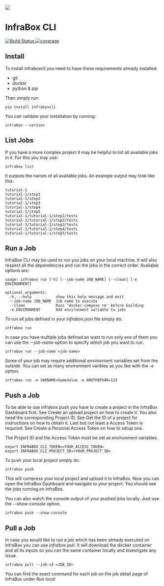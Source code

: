 [![][InfraBoxImage]][website]

# InfraBox CLI
[![Build Status](https://api.infrabox.net/v1/project/d4d0a859-d027-4a5a-8fc2-06495260f96a/build/state.svg)
](https://dashboard.infrabox.net/dashboard/project/d4d0a859-d027-4a5a-8fc2-06495260f96a)
[![coverage](https://api.infrabox.net/v1/project/d4d0a859-d027-4a5a-8fc2-06495260f96a/badge.svg?subject=coverage&job_name=pyinfrabox)](https://dashboard.infrabox.net/dashboard/project/d4d0a859-d027-4a5a-8fc2-06495260f96a)

## Install
To install infraboxcli you need to have these requirements already installed:

- git
- docker
- python & pip

Then simply run:

    pip install infraboxcli

You can validate your installation by running:

    infrabox --version

## List Jobs
If you have a more complex project it may be helpful to list all available jobs in it. For this you may use:

    infrabox list

It outputs the names of all available jobs. An example output may look like this:

    tutorial-1
    tutorial-1/step1
    tutorial-1/step2
    tutorial-1/step3
    tutorial-1/step4
    tutorial-1/step5
    tutorial-1/tutorial-1/step1/tests
    tutorial-1/tutorial-1/step2/tests
    tutorial-1/tutorial-1/step3/tests
    tutorial-1/tutorial-1/step4/tests
    tutorial-1/tutorial-1/step5/tests

## Run a Job
InfraBox CLI may be used to run you jobs on your local machine. It will also respect all the dependencies and run the jobs in the correct order. Available options are:

    usage: infrabox run [-h] [--job-name JOB_NAME] [--clean] [-e ENVIRONMENT]

    optional arguments:
      -h, --help           show this help message and exit
      --job-name JOB_NAME  Job name to execute
      --clean              Runs 'docker-compose rm' before building
      -e ENVIRONMENT       Add environment variable to jobs

To run all jobs defined in your _infrabox.json_ file simply do:

    infrabox run


In case you have multiple jobs defined an want to run only one of them you can use the _--job-name_ option to specify which job you want to run.

    infrabox run --job-name <job-name>

Some of your job may require additional environment variables set from the outside. You can set as many environment varibles as you like with the _-e_ option.

    infrabox run -e VARNAME=SomeValue -e ANOTHERVAR=123

## Push a Job
To be able to use infrabox push you have to create a project in the InfraBox Dashboard first. See Create an upload project on how to create it. You also need the corresponding Project ID. See Get the ID of a project for instructions on how to obtain it. Last but not least a Access Token is required. See Create a Personal Access Token on how to setup one.

The Project ID and the Access Token must be set as environment variables.

    export INFRABOX_CLI_TOKEN=<YOUR_ACCESS_TOKEN>
    export INFRABOX_CLI_PROJECT_ID=<YOUR_PROJECT_ID>

To push your local project simply do:

    infrabox push

This will compress your local project and upload it to InfraBox. Now you can open the InfraBox Dashboard and navigate to your project. You should see the jobs running on InfraBox.

You can also watch the console output of your pushed jobs locally. Just use the _--show-console_ option.

    infrabox push --show-console

## Pull a Job
In case you would like to run a job which has been already executed on InfraBox you can use _infrabox pull_. It will download the docker container and all its inputs so you can the same container locally and investigate any issue.

    infrabox pull --job-id <JOB_ID>

You can find the exact command for each job on the job detail page of InfraBox under _Run local_

[InfraBoxImage]: https://infrabox.net/logo.png
[website]: https://infrabox.net
